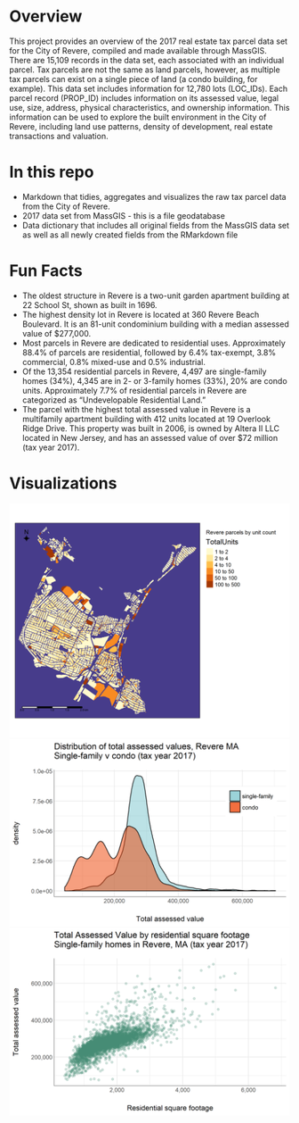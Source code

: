 # Overview
This project provides an overview of the 2017 real estate tax parcel data set for the City of Revere, compiled and made available through MassGIS. There are 15,109 records in the data set, each associated with an individual parcel. Tax parcels are not the same as land parcels, however, as multiple tax parcels can exist on a single piece of land (a condo building, for example). This data set includes information for 12,780 lots (LOC_IDs). Each parcel record (PROP_ID) includes information on its assessed value, legal use, size, address, physical characteristics, and ownership information. This information can be used to explore the built environment in the City of Revere, including land use patterns, density of development, real estate transactions and valuation.

# In this repo
- Markdown that tidies, aggregates and visualizes the raw tax parcel data from the City of Revere.
- 2017 data set from MassGIS - this is a file geodatabase
- Data dictionary that includes all original fields from the MassGIS data set as well as all newly created fields from the RMarkdown file

# Fun Facts
-	The oldest structure in Revere is a two-unit garden apartment building at 22 School St, shown as built in 1696.
-	The highest density lot in Revere is located at 360 Revere Beach Boulevard. It is an 81-unit condominium building with a median assessed value of $277,000.
-	Most parcels in Revere are dedicated to residential uses. Approximately 88.4% of parcels are residential, followed by 6.4% tax-exempt, 3.8% commercial, 0.8% mixed-use and 0.5% industrial.
-	Of the 13,354 residential parcels in Revere, 4,497 are single-family homes (34%), 4,345 are in 2- or 3-family homes (33%), 20% are condo units. Approximately 7.7% of residential parcels in Revere are categorized as “Undevelopable Residential Land.”
-	The parcel with the highest total assessed value in Revere is a multifamily apartment building with 412 units located at 19 Overlook Ridge Drive. This property was built in 2006, is owned by Altera II LLC located in New Jersey, and has an assessed value of over $72 million (tax year 2017).

# Visualizations

<img src="images/tm1.png"/>
<img src="images/PriceDistributions.png"/>
<img src="images/SFHomeValbySF.png"/>
